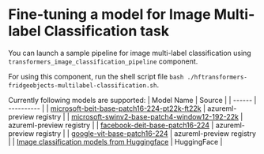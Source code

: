 # Fine-tuning a model for Image Multi-label Classification task

You can launch a sample pipeline for image multi-label classification using `transformers_image_classification_pipeline` component.

For using this component, run the shell script file `bash ./hftransformers-fridgeobjects-multilabel-classification.sh`.

Currently following models are supported:
| Model Name | Source |
| ------ | ---------- |
| [microsoft-beit-base-patch16-224-pt22k-ft22k](https://ml.azure.com/registries/azureml-preview/models/microsoft-beit-base-patch16-224-pt22k-ft22k/version/1?tid=72f988bf-86f1-41af-91ab-2d7cd011db47#overview) | azureml-preview registry |
| [microsoft-swinv2-base-patch4-window12-192-22k](https://ml.azure.com/registries/azureml-preview/models/microsoft-swinv2-base-patch4-window12-192-22k/version/1?tid=72f988bf-86f1-41af-91ab-2d7cd011db47#overview) | azureml-preview registry |
| [facebook-deit-base-patch16-224](https://ml.azure.com/registries/azureml-preview/models/facebook-deit-base-patch16-224/version/1?tid=72f988bf-86f1-41af-91ab-2d7cd011db47#overview) | azureml-preview registry |
| [google-vit-base-patch16-224](https://ml.azure.com/registries/azureml-preview/models/google-vit-base-patch16-224/version/1?tid=72f988bf-86f1-41af-91ab-2d7cd011db47#overview) | azureml-preview registry |
| [Image classification models from Huggingface](https://huggingface.co/models?pipeline_tag=image-classification&sort=downloads) | HuggingFace |

